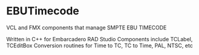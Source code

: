 # EBUTimecode
VCL and FMX components that manage SMPTE EBU TIMECODE

Written in C++ for Embarcadero RAD Studio
Components include TCLabel, TCEditBox
Conversion routines for Time to TC, TC to Time, PAL, NTSC, etc 

